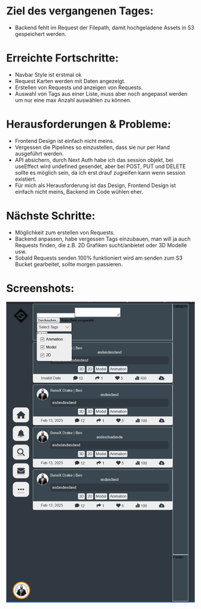 # Ziel des vergangenen Tages:
- Backend fehlt im Request der Filepath, damit hochgeladene Assets in S3 gespeichert werden.

# Erreichte Fortschritte:
- Navbar Style ist erstmal ok
- Request Karten werden mit Daten angezeigt.
- Erstellen von Requests und anzeigen von Requests.
- Auswahl von Tags aus einer Liste, muss aber noch angepasst werden um nur eine max Anzahl auswählen zu können.

# Herausforderungen & Probleme:
- Frontend Design ist einfach nicht meins.
- Vergessen die Pipelines so einzustellen, dass sie nur per Hand ausgeführt werden.
- API absichern, durch Next Auth habe ich das session objekt, bei useEffect wird undefined gesendet, aber bei POST, PUT und DELETE sollte es möglich sein, da ich erst drauf zugreifen kann wenn session existiert.
- Für mich als Herausforderung ist das Design, Frontend Design ist einfach nicht meins, Backend im Code wühlen eher.

# Nächste Schritte:
- Möglichkeit zum erstellen von Requests.
- Backend anpassen, habe vergessen Tags einzubauen, man will ja auch Requests finden, die z.B. 2D Grafiken sucht/anbietet oder 3D Modelle usw.
- Sobald Requests senden 100% funktioniert wird am senden zum S3 Bucket gearbeitet, sollte morgen passieren.


# Screenshots:
![](./images/Screenshot%202025-02-13%20211951.png)